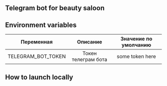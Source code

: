 ## Telegram bot for beauty saloon

## Environment variables
| Переменная         |                                 Описание                                 |   Значение по умолчанию   |
|--------------------|:------------------------------------------------------------------------:|:-------------------------:|
| TELEGRAM_BOT_TOKEN |  Токен телеграм бота                                                     | some token here           |

## How to launch locally

